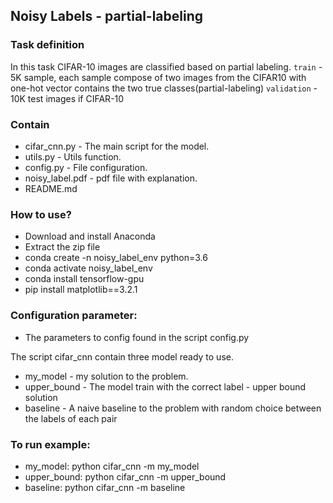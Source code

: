 Noisy Labels - partial-labeling
-------------------- 
### Task definition ### 
In this task CIFAR-10 images are classified based on partial labeling.
`train` - 5K sample, each sample compose of two images from the 
CIFAR10 with one-hot vector contains the two true classes(partial-labeling) 
`validation` - 10K test images if CIFAR-10
  
### Contain ### 
* cifar_cnn.py - The main script for the model.
* utils.py - Utils function. 
* config.py - File configuration. 
* noisy_label.pdf - pdf file with explanation. 
* README.md  

### How to use? ### 
* Download and install Anaconda
* Extract the zip file
* conda create -n noisy_label_env python=3.6
* conda activate noisy_label_env
* conda install tensorflow-gpu
* pip install matplotlib==3.2.1

### Configuration parameter: ### 
* The parameters to config found in the script config.py


The script cifar_cnn contain three model ready to use. 

* my_model - my solution to the problem. 
* upper_bound - The model train with the correct label - upper bound solution
* baseline - A naive baseline to the problem with random choice between the labels of each pair 

### To run example: 
* my_model: python cifar_cnn -m my_model 
* upper_bound: python cifar_cnn -m upper_bound
* baseline: python cifar_cnn -m baseline




